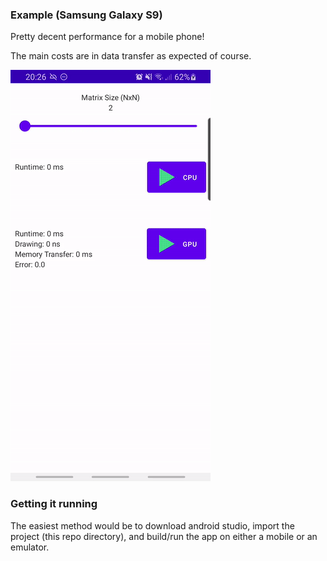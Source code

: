 
### Example (Samsung Galaxy S9)

Pretty decent performance for a mobile phone! 

The main costs are in data transfer as expected of course.

![](https://github.com/Jerboa-app/androidGPGPU/blob/main/SamsungS9Test.gif)

### Getting it running

The easiest method would be to download android studio, import the project (this repo directory), and build/run the app on either a mobile or an emulator.
